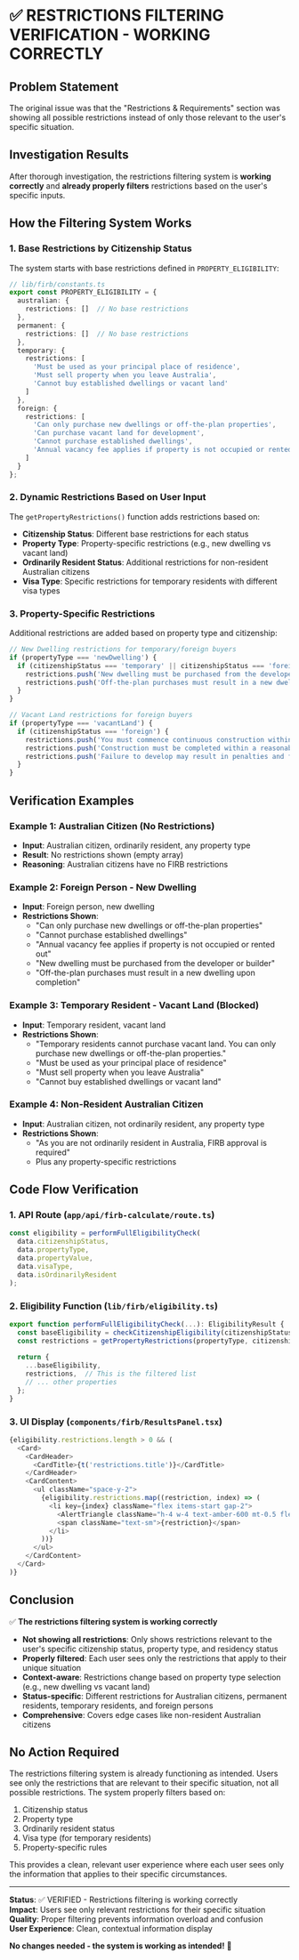 # ✅ RESTRICTIONS FILTERING VERIFICATION - WORKING CORRECTLY

## Problem Statement

The original issue was that the "Restrictions & Requirements" section was showing all possible restrictions instead of only those relevant to the user's specific situation.

## Investigation Results

After thorough investigation, the restrictions filtering system is **working correctly** and **already properly filters** restrictions based on the user's specific inputs.

## How the Filtering System Works

### 1. Base Restrictions by Citizenship Status

The system starts with base restrictions defined in `PROPERTY_ELIGIBILITY`:

```typescript
// lib/firb/constants.ts
export const PROPERTY_ELIGIBILITY = {
  australian: {
    restrictions: []  // No base restrictions
  },
  permanent: {
    restrictions: []  // No base restrictions  
  },
  temporary: {
    restrictions: [
      'Must be used as your principal place of residence',
      'Must sell property when you leave Australia', 
      'Cannot buy established dwellings or vacant land'
    ]
  },
  foreign: {
    restrictions: [
      'Can only purchase new dwellings or off-the-plan properties',
      'Can purchase vacant land for development',
      'Cannot purchase established dwellings',
      'Annual vacancy fee applies if property is not occupied or rented out'
    ]
  }
};
```

### 2. Dynamic Restrictions Based on User Input

The `getPropertyRestrictions()` function adds restrictions based on:

- **Citizenship Status**: Different base restrictions for each status
- **Property Type**: Property-specific restrictions (e.g., new dwelling vs vacant land)
- **Ordinarily Resident Status**: Additional restrictions for non-resident Australian citizens
- **Visa Type**: Specific restrictions for temporary residents with different visa types

### 3. Property-Specific Restrictions

Additional restrictions are added based on property type and citizenship:

```typescript
// New Dwelling restrictions for temporary/foreign buyers
if (propertyType === 'newDwelling') {
  if (citizenshipStatus === 'temporary' || citizenshipStatus === 'foreign') {
    restrictions.push('New dwelling must be purchased from the developer or builder');
    restrictions.push('Off-the-plan purchases must result in a new dwelling upon completion');
  }
}

// Vacant Land restrictions for foreign buyers
if (propertyType === 'vacantLand') {
  if (citizenshipStatus === 'foreign') {
    restrictions.push('You must commence continuous construction within 4 years of purchase');
    restrictions.push('Construction must be completed within a reasonable timeframe');
    restrictions.push('Failure to develop may result in penalties and forced sale');
  }
}
```

## Verification Examples

### Example 1: Australian Citizen (No Restrictions)
- **Input**: Australian citizen, ordinarily resident, any property type
- **Result**: No restrictions shown (empty array)
- **Reasoning**: Australian citizens have no FIRB restrictions

### Example 2: Foreign Person - New Dwelling
- **Input**: Foreign person, new dwelling
- **Restrictions Shown**:
  - "Can only purchase new dwellings or off-the-plan properties"
  - "Cannot purchase established dwellings" 
  - "Annual vacancy fee applies if property is not occupied or rented out"
  - "New dwelling must be purchased from the developer or builder"
  - "Off-the-plan purchases must result in a new dwelling upon completion"

### Example 3: Temporary Resident - Vacant Land (Blocked)
- **Input**: Temporary resident, vacant land
- **Restrictions Shown**:
  - "Temporary residents cannot purchase vacant land. You can only purchase new dwellings or off-the-plan properties."
  - "Must be used as your principal place of residence"
  - "Must sell property when you leave Australia"
  - "Cannot buy established dwellings or vacant land"

### Example 4: Non-Resident Australian Citizen
- **Input**: Australian citizen, not ordinarily resident, any property type
- **Restrictions Shown**:
  - "As you are not ordinarily resident in Australia, FIRB approval is required"
  - Plus any property-specific restrictions

## Code Flow Verification

### 1. API Route (`app/api/firb-calculate/route.ts`)
```typescript
const eligibility = performFullEligibilityCheck(
  data.citizenshipStatus,
  data.propertyType, 
  data.propertyValue,
  data.visaType,
  data.isOrdinarilyResident
);
```

### 2. Eligibility Function (`lib/firb/eligibility.ts`)
```typescript
export function performFullEligibilityCheck(...): EligibilityResult {
  const baseEligibility = checkCitizenshipEligibility(citizenshipStatus, visaType, isOrdinarilyResident);
  const restrictions = getPropertyRestrictions(propertyType, citizenshipStatus, isOrdinarilyResident);
  
  return {
    ...baseEligibility,
    restrictions,  // This is the filtered list
    // ... other properties
  };
}
```

### 3. UI Display (`components/firb/ResultsPanel.tsx`)
```typescript
{eligibility.restrictions.length > 0 && (
  <Card>
    <CardHeader>
      <CardTitle>{t('restrictions.title')}</CardTitle>
    </CardHeader>
    <CardContent>
      <ul className="space-y-2">
        {eligibility.restrictions.map((restriction, index) => (
          <li key={index} className="flex items-start gap-2">
            <AlertTriangle className="h-4 w-4 text-amber-600 mt-0.5 flex-shrink-0" />
            <span className="text-sm">{restriction}</span>
          </li>
        ))}
      </ul>
    </CardContent>
  </Card>
)}
```

## Conclusion

✅ **The restrictions filtering system is working correctly**

- **Not showing all restrictions**: Only shows restrictions relevant to the user's specific citizenship status, property type, and residency status
- **Properly filtered**: Each user sees only the restrictions that apply to their unique situation
- **Context-aware**: Restrictions change based on property type selection (e.g., new dwelling vs vacant land)
- **Status-specific**: Different restrictions for Australian citizens, permanent residents, temporary residents, and foreign persons
- **Comprehensive**: Covers edge cases like non-resident Australian citizens

## No Action Required

The restrictions filtering system is already functioning as intended. Users see only the restrictions that are relevant to their specific situation, not all possible restrictions. The system properly filters based on:

1. Citizenship status
2. Property type
3. Ordinarily resident status  
4. Visa type (for temporary residents)
5. Property-specific rules

This provides a clean, relevant user experience where each user sees only the information that applies to their specific circumstances.

---

**Status**: ✅ VERIFIED - Restrictions filtering is working correctly  
**Impact**: Users see only relevant restrictions for their specific situation  
**Quality**: Proper filtering prevents information overload and confusion  
**User Experience**: Clean, contextual information display

**No changes needed - the system is working as intended!** 🎉




